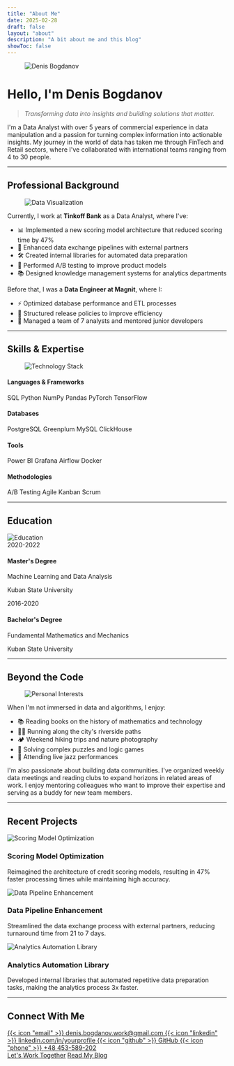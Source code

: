 ```yaml
---
title: "About Me"
date: 2025-02-28
draft: false
layout: "about"
description: "A bit about me and this blog"
showToc: false
---
```


<link rel="stylesheet" href="/css/about-styles.css">

<!-- Using direct HTML instead of shortcode for profile image -->
<figure class="profile-image">
  <img src="/images/about_image.jpg" alt="Denis Bogdanov">
</figure>

# Hello, I'm Denis Bogdanov

> *Transforming data into insights and building solutions that matter.*

I'm a Data Analyst with over 5 years of commercial experience in data manipulation and a passion for turning complex information into actionable insights. My journey in the world of data has taken me through FinTech and Retail sectors, where I've collaborated with international teams ranging from 4 to 30 people.

---

## Professional Background

<!-- Using direct HTML instead of shortcode for this image -->
<figure class="right-float-image">
  <img src="/images/data-visualization.jpg" alt="Data Visualization">
</figure>

Currently, I work at **Tinkoff Bank** as a Data Analyst, where I've:
- 📊 Implemented a new scoring model architecture that reduced scoring time by 47%
- 🔄 Enhanced data exchange pipelines with external partners
- 🛠️ Created internal libraries for automated data preparation
- 🧪 Performed A/B testing to improve product models
- 📚 Designed knowledge management systems for analytics departments

Before that, I was a **Data Engineer at Magnit**, where I:
- ⚡ Optimized database performance and ETL processes
- 📝 Structured release policies to improve efficiency
- 👥 Managed a team of 7 analysts and mentored junior developers

---

## Skills & Expertise

<!-- Using absolute URL for this image -->
<figure class="left-float-image">
  <img src="https://den-bogdanov.github.io/images/tech-stack.jpeg" alt="Technology Stack">
</figure>

<div class="skills-container">
  <div class="skill-category">
    <h4>Languages & Frameworks</h4>
    <span class="skill-tag">SQL</span>
    <span class="skill-tag">Python</span>
    <span class="skill-tag">NumPy</span>
    <span class="skill-tag">Pandas</span>
    <span class="skill-tag">PyTorch</span>
    <span class="skill-tag">TensorFlow</span>
  </div>
  
  <div class="skill-category">
    <h4>Databases</h4>
    <span class="skill-tag">PostgreSQL</span>
    <span class="skill-tag">Greenplum</span>
    <span class="skill-tag">MySQL</span>
    <span class="skill-tag">ClickHouse</span>
  </div>
  
  <div class="skill-category">
    <h4>Tools</h4>
    <span class="skill-tag">Power BI</span>
    <span class="skill-tag">Grafana</span>
    <span class="skill-tag">Airflow</span>
    <span class="skill-tag">Docker</span>
  </div>
  
  <div class="skill-category">
    <h4>Methodologies</h4>
    <span class="skill-tag">A/B Testing</span>
    <span class="skill-tag">Agile</span>
    <span class="skill-tag">Kanban</span>
    <span class="skill-tag">Scrum</span>
  </div>
</div>

---

## Education

<!-- Using direct HTML for this image -->
<img src="/images/education.jpeg" alt="Education" class="education-image">

<div class="education-container">
  <div class="education-item">
    <div class="education-year">2020-2022</div>
    <div class="education-content">
      <h4>Master's Degree</h4>
      <p>Machine Learning and Data Analysis</p>
      <p>Kuban State University</p>
    </div>
  </div>
  
  <div class="education-item">
    <div class="education-year">2016-2020</div>
    <div class="education-content">
      <h4>Bachelor's Degree</h4>
      <p>Fundamental Mathematics and Mechanics</p>
      <p>Kuban State University</p>
    </div>
  </div>
</div>

---

## Beyond the Code

<!-- Using direct HTML for this image -->
<figure class="right-float-image">
  <img src="/images/interests.jpg" alt="Personal Interests">
</figure>

When I'm not immersed in data and algorithms, I enjoy:

- 📚 Reading books on the history of mathematics and technology
- 🏃‍♂️ Running along the city's riverside paths
- 🏕️ Weekend hiking trips and nature photography
- 🧩 Solving complex puzzles and logic games
- 🎵 Attending live jazz performances

I'm also passionate about building data communities. I've organized weekly data meetings and reading clubs to expand horizons in related areas of work. I enjoy mentoring colleagues who want to improve their expertise and serving as a buddy for new team members.

---

## Recent Projects

<div class="projects-showcase">
  <div class="project-card">
    <img src="/images/project1.jpeg" alt="Scoring Model Optimization" class="project-image">
    <h3 class="project-title">Scoring Model Optimization</h3>
    <p class="project-description">Reimagined the architecture of credit scoring models, resulting in 47% faster processing times while maintaining high accuracy.</p>
  </div>
  
  <div class="project-card">
    <img src="/images/project2.jpeg" alt="Data Pipeline Enhancement" class="project-image">
    <h3 class="project-title">Data Pipeline Enhancement</h3>
    <p class="project-description">Streamlined the data exchange process with external partners, reducing turnaround time from 21 to 7 days.</p>
  </div>
  
  <div class="project-card">
    <img src="/images/project3.jpg" alt="Analytics Automation Library" class="project-image">
    <h3 class="project-title">Analytics Automation Library</h3>
    <p class="project-description">Developed internal libraries that automated repetitive data preparation tasks, making the analytics process 3x faster.</p>
  </div>
</div>

---

## Connect With Me

<div class="connect-container">
  <a href="mailto:denis.bogdanov.work@gmail.com" class="connect-item">
    {{< icon "email" >}}
    <span>denis.bogdanov.work@gmail.com</span>
  </a>
  
  <a href="https://linkedin.com/in/yourprofile" class="connect-item">
    {{< icon "linkedin" >}}
    <span>linkedin.com/in/yourprofile</span>
  </a>
  
  <a href="https://github.com/yourusername" class="connect-item">
    {{< icon "github" >}}
    <span>GitHub</span>
  </a>
  
  <a href="tel:+48453589202" class="connect-item">
    {{< icon "phone" >}}
    <span>+48 453-589-202</span>
  </a>
</div>

<div class="cta-container">
  <a href="/contact" class="cta-button">Let's Work Together</a>
  <a href="/blog" class="cta-button secondary">Read My Blog</a>
</div>